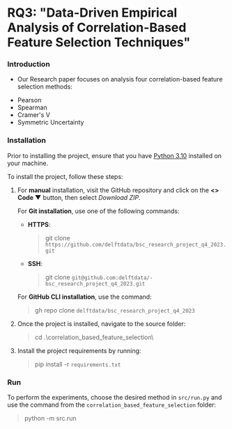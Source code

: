 # RQ3: "Data-Driven Empirical Analysis of Correlation-Based Feature Selection Techniques"

### Introduction
* Our Research paper focuses on analysis four correlation-based feature selection methods:
- Pearson
- Spearman
- Cramer's V
- Symmetric Uncertainty

### Installation
Prior to installing the project, ensure that you have
[Python 3.10](https://www.python.org/downloads/release/python-3100/) installed on your machine.

To install the project, follow these steps:
1. For **manual** installation, visit the GitHub repository and click on the **<> Code ▼** button,
   then select _Download ZIP_.

    For **Git installation**, use one of the following commands:
    - **HTTPS**:
        > git clone `https://github.com/delftdata/bsc_research_project_q4_2023.git`
    - **SSH**:
        > git clone `git@github.com:delftdata/- bsc_research_project_q4_2023.git`

    For **GitHub CLI installation**, use the command:
    > gh repo clone `delftdata/bsc_research_project_q4_2023`

2. Once the project is installed, navigate to the source folder:
    > cd .\correlation_based_feature_selection\

3. Install the project requirements by running:
    > pip install -r `requirements.txt`

### Run

To perform the experiments, choose the desired method in `src/run.py` and use the command from the `correlation_based_feature_selection` folder:
   > python -m src.run